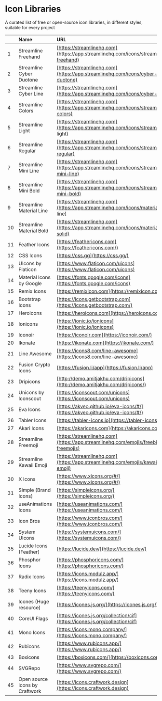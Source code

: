 # Icon Libraries

A curated list of free or open-source icon libraries, in different styles, suitable for every project

|     | Name                           | URL                                                                                 |
| :-- | :----------------------------- | :---------------------------------------------------------------------------------- |
| 1   | Streamline Freehand            | [https://streamlinehq.com](https://app.streamlinehq.com/icons/streamline-freehand)  |
| 2   | Streamline Cyber Duotone       | [https://streamlinehq.com](https://app.streamlinehq.com/icons/cyber-duotone)        |
| 3   | Streamline Cyber Line          | [https://streamlinehq.com](https://app.streamlinehq.com/icons/cyber-line)           |
| 4   | Streamline Colors              | [https://streamlinehq.com](https://app.streamlinehq.com/icons/streamline-colors)    |
| 5   | Streamline Light               | [https://streamlinehq.com](https://app.streamlinehq.com/icons/streamline-light)     |
| 6   | Streamline Regular             | [https://streamlinehq.com](https://app.streamlinehq.com/icons/streamline-regular)   |
| 7   | Streamline Mini Line           | [https://streamlinehq.com](https://app.streamlinehq.com/icons/streamline-mini-line) |
| 8   | Streamline Mini Bold           | [https://streamlinehq.com](https://app.streamlinehq.com/icons/streamline-mini-bold) |
| 9   | Streamline Material Line       | [https://streamlinehq.com](https://app.streamlinehq.com/icons/material-line)        |
| 10  | Streamline Material Bold       | [https://streamlinehq.com](https://app.streamlinehq.com/icons/material-solid)       |
| 11  | Feather Icons                  | [https://feathericons.com](https://feathericons.com/)                               |
| 12  | CSS Icons                      | [https://css.gg](https://css.gg/)                                                   |
| 13  | UIcons by Flaticon             | [https://www.flaticon.com/uicons](https://www.flaticon.com/uicons)                  |
| 14  | Material Icons by Google       | [https://fonts.google.com/icons](https://fonts.google.com/icons)                    |
| 15  | Remix Icons                    | [https://remixicon.com](https://remixicon.com/)                                     |
| 16  | Bootstrap Icons                | [https://icons.getbootstrap.com](https://icons.getbootstrap.com/)                   |
| 17  | Heroicons                      | [https://heroicons.com](https://heroicons.com/)                                     |
| 18  | Ionicons                       | [https://ionic.io/ionicons](https://ionic.io/ionicons)                              |
| 19  | Iconoir                        | [https://iconoir.com](https://iconoir.com/)                                         |
| 20  | Ikonate                        | [https://ikonate.com](https://ikonate.com/)                                         |
| 21  | Line Awesome                   | [https://icons8.com/line-awesome](https://icons8.com/line-awesome)                  |
| 22  | Fusion Crypto Icons            | [https://fusion.li/app](https://fusion.li/app)                                      |
| 23  | Dripicons                      | [http://demo.amitjakhu.com/dripicons](http://demo.amitjakhu.com/dripicons/)         |
| 24  | Unicons by Iconscout           | [https://iconscout.com/unicons](https://iconscout.com/unicons)                      |
| 25  | Eva Icons                      | [https://akveo.github.io/eva-icons/#/](https://akveo.github.io/eva-icons/#/)        |
| 26  | Tabler Icons                   | [https://tabler-icons.io](https://tabler-icons.io/)                                 |
| 27  | Akari Icons                    | [https://akaricons.com](https://akaricons.com/)                                     |
| 28  | Streamline Freemoji            | [https://streamlinehq.com](https://app.streamlinehq.com/emojis/freebies-freemojis)  |
| 29  | Streamline Kawaii Emoji        | [https://streamlinehq.com](https://app.streamlinehq.com/emojis/kawaii-emoji)        |
| 30  | X Icons                        | [https://www.xicons.org/#/](https://www.xicons.org/#/)                              |
| 31  | Simple (Brand Icons)           | [https://simpleicons.org/](https://simpleicons.org/)                                |
| 32  | useAnimations Icons            | [https://useanimations.com/](https://useanimations.com/)                            |
| 33  | Icon Bros                      | [https://www.iconbros.com/](https://www.iconbros.com/)                              |
| 34  | System UIcons                  | [https://systemuicons.com/](https://systemuicons.com/)                              |
| 35  | Lucide Icons (Feather)         | [https://lucide.dev/](https://lucide.dev/)                                          |
| 36  | Phosphor Icons                 | [https://phosphoricons.com/](https://phosphoricons.com/)                            |
| 37  | Radix Icons                    | [https://icons.modulz.app/](https://icons.modulz.app/)                              |
| 38  | Teeny Icons                    | [https://teenyicons.com/](https://teenyicons.com/)                                  |
| 39  | Icones (Huge resource)         | [https://icones.js.org/](https://icones.js.org/)                                    |
| 40  | CoreUI Flags                   | [https://icones.js.org/collection/cif](https://icones.js.org/collection/cif)        |
| 41  | Mono Icons                     | [https://icons.mono.company/](https://icons.mono.company/)                          |
| 42  | Rubicons                       | [https://www.rubicons.app/](https://www.rubicons.app/)                              |
| 43  | Boxicons                       | [https://boxicons.com/](https://boxicons.com/)                                      |
| 44  | SVGRepo                        | [https://www.svgrepo.com/](https://www.svgrepo.com/)                                |
| 45  | Open source icons by Craftwork | [https://icons.craftwork.design](https://icons.craftwork.design)                    |

